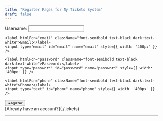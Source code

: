 ```yaml
---
title: "Register Pages for My Tickets System"
draft: false
---
```

<div style={{ display: 'grid', placeItems: 'center' }}>
  <div style={{ display: 'grid', gap: '1rem' }}>
    <label htmlFor="username" className="font-semibold text-black dark:text-white">Username:</label>
    <input type="text" id="username" name="username" style={{ width: '400px' }} />

    <label htmlFor="email" className="font-semibold text-black dark:text-white">Email:</label>
    <input type="email" id="email" name="email" style={{ width: '400px' }} />

    <label htmlFor="password" className="font-semibold text-black dark:text-white">Password:</label>
    <input type="password" id="password" name="password" style={{ width: '400px' }} />

    <label htmlFor="phone" className="font-semibold text-black dark:text-white">Phone:</label>
    <input type="text" id="phone" name="phone" style={{ width: '400px' }} />
  </div>
  <button type="submit" style={{ height: '30px', width: '100px', backgroundColor: 'green', color: 'white', border: '1px solid black', borderRadius: '15px', marginTop: '20px' }}>Register</button>
  <div style={{ paddingLeft: '350px' }}>
    <span style={{ marginTop: '10px' }}>[Already have an account?](./tickets)</span>
  </div>
</div>


---
